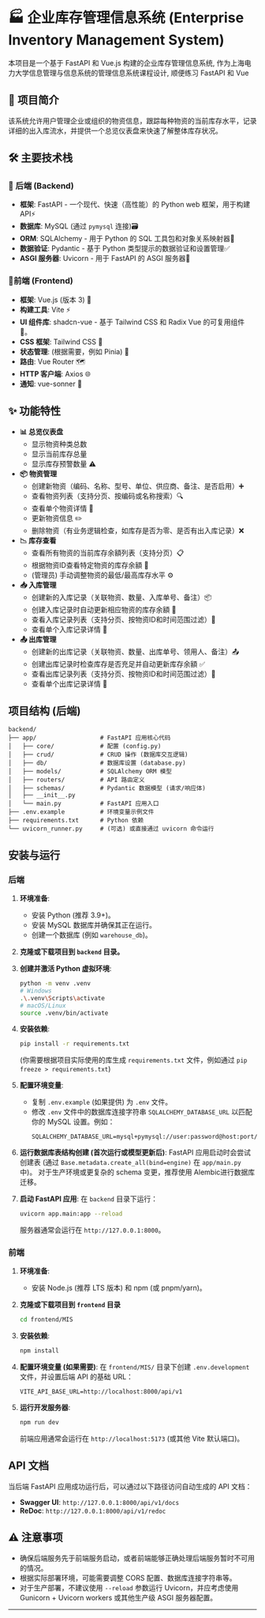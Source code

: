# 🏭 企业库存管理信息系统 (Enterprise Inventory Management System)

本项目是一个基于 FastAPI 和 Vue.js 构建的企业库存管理信息系统, 作为上海电力大学信息管理与信息系统的管理信息系统课程设计, 顺便练习 FastAPI 和 Vue

## 📖 项目简介

该系统允许用户管理企业或组织的物资信息，跟踪每种物资的当前库存水平，记录详细的出入库流水，并提供一个总览仪表盘来快速了解整体库存状况。

## 🛠️ 主要技术栈

### 🔧 后端 (Backend)

* **框架**: FastAPI - 一个现代、快速（高性能）的 Python web 框架，用于构建 API⚡
* **数据库**: MySQL (通过 `pymysql` 连接)🗃️
* **ORM**: SQLAlchemy - 用于 Python 的 SQL 工具包和对象关系映射器🧩
* **数据验证**: Pydantic - 基于 Python 类型提示的数据验证和设置管理✅
* **ASGI 服务器**: Uvicorn - 用于 FastAPI 的 ASGI 服务器🚀

### 🎨前端 (Frontend)

* **框架**: Vue.js (版本 3) 🌟
* **构建工具**: Vite ⚡
* **UI 组件库**: shadcn-vue - 基于 Tailwind CSS 和 Radix Vue 的可复用组件 🎨。
* **CSS 框架**: Tailwind CSS 🎨
* **状态管理**: (根据需要，例如 Pinia) 🧠
* **路由**: Vue Router 🗺️
* **HTTP 客户端**: Axios 🌐
* **通知**: vue-sonner 🔔

## ✨ 功能特性

* **📊 总览仪表盘**
    * 显示物资种类总数
    * 显示当前库存总量
    * 显示库存预警数量 ⚠️
* **📦 物资管理**
    * 创建新物资（编码、名称、型号、单位、供应商、备注、是否启用）➕
    * 查看物资列表（支持分页、按编码或名称搜索）🔍
    * 查看单个物资详情 👀
    * 更新物资信息 ✏️
    * 删除物资（有业务逻辑检查，如库存是否为零、是否有出入库记录）❌
* **📉 库存查看**
    * 查看所有物资的当前库存余額列表（支持分页）📋
    * 根据物资ID查看特定物资的库存余額 🔎
    * (管理员) 手动调整物资的最低/最高库存水平 ⚙️
* **📥 入库管理**
    * 创建新的入库记录（关联物资、数量、入库单号、备注）📦
    * 创建入库记录时自动更新相应物资的库存余額 🔄
    * 查看入库记录列表（支持分页、按物资ID和时间范围过滤）📜
    * 查看单个入库记录详情 👀
* **📤 出库管理**
    * 创建新的出库记录（关联物资、数量、出库单号、领用人、备注）📤
    * 创建出库记录时检查库存是否充足并自动更新库存余額 ✅
    * 查看出库记录列表（支持分页、按物资ID和时间范围过滤）📜
    * 查看单个出库记录详情 👀

## 项目结构 (后端)

```tree
backend/
├── app/                  # FastAPI 应用核心代码
│   ├── core/             # 配置 (config.py)
│   ├── crud/             # CRUD 操作 (数据库交互逻辑)
│   ├── db/               # 数据库设置 (database.py)
│   ├── models/           # SQLAlchemy ORM 模型
│   ├── routers/          # API 路由定义
│   ├── schemas/          # Pydantic 数据模型 (请求/响应体)
│   ├── __init__.py
│   └── main.py           # FastAPI 应用入口
├── .env.example          # 环境变量示例文件
├── requirements.txt      # Python 依赖
└── uvicorn_runner.py     # (可选) 或直接通过 uvicorn 命令运行
```
## 安装与运行

### 后端

1.  **环境准备**:
    * 安装 Python (推荐 3.9+)。
    * 安装 MySQL 数据库并确保其正在运行。
    * 创建一个数据库 (例如 `warehouse_db`)。

2.  **克隆或下载项目到 `backend` 目录。**

3.  **创建并激活 Python 虚拟环境**:
    ```bash
    python -m venv .venv
    # Windows
    .\.venv\Scripts\activate
    # macOS/Linux
    source .venv/bin/activate
    ```

4.  **安装依赖**:
    ```bash
    pip install -r requirements.txt
    ```
    (你需要根据项目实际使用的库生成 `requirements.txt` 文件，例如通过 `pip freeze > requirements.txt`)

5.  **配置环境变量**:
    * 复制 `.env.example` (如果提供) 为 `.env` 文件。
    * 修改 `.env` 文件中的数据库连接字符串 `SQLALCHEMY_DATABASE_URL` 以匹配你的 MySQL 设置。例如：
        ```env
        SQLALCHEMY_DATABASE_URL=mysql+pymysql://user:password@host:port/warehouse_db
        ```

6.  **运行数据库表结构创建 (首次运行或模型更新后)**:
    FastAPI 应用启动时会尝试创建表 (通过 `Base.metadata.create_all(bind=engine)` 在 `app/main.py` 中)。
    对于生产环境或更复杂的 schema 变更，推荐使用 Alembic进行数据库迁移。

7.  **启动 FastAPI 应用**:
    在 `backend` 目录下运行：
    ```bash
    uvicorn app.main:app --reload
    ```
    服务器通常会运行在 `http://127.0.0.1:8000`。

### 前端

1.  **环境准备**:
    * 安装 Node.js (推荐 LTS 版本) 和 npm (或 pnpm/yarn)。

2.  **克隆或下载项目到 `frontend` 目录**
    ```bash
    cd frontend/MIS
    ```

3.  **安装依赖**:
    ```bash
    npm install
    ```

4.  **配置环境变量 (如果需要)**:
    在 `frontend/MIS/` 目录下创建 `.env.development` 文件，并设置后端 API 的基础 URL：
    ```env
    VITE_API_BASE_URL=http://localhost:8000/api/v1
    ```

5.  **运行开发服务器**:
    ```bash
    npm run dev
    ```
    前端应用通常会运行在 `http://localhost:5173` (或其他 Vite 默认端口)。

## API 文档

当后端 FastAPI 应用成功运行后，可以通过以下路径访问自动生成的 API 文档：

* **Swagger UI**: `http://127.0.0.1:8000/api/v1/docs`
* **ReDoc**: `http://127.0.0.1:8000/api/v1/redoc`

## ⚠️ 注意事项

* 确保后端服务先于前端服务启动，或者前端能够正确处理后端服务暂时不可用的情况。
* 根据实际部署环境，可能需要调整 CORS 配置、数据库连接字符串等。
* 对于生产部署，不建议使用 `--reload` 参数运行 Uvicorn，并应考虑使用 Gunicorn + Uvicorn workers 或其他生产级 ASGI 服务器配置。

---

